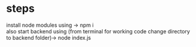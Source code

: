 # steps

install node modules using -> npm i 
<br/>
also start backend using (from terminal for working code change directory to backend folder)-> node index.js
